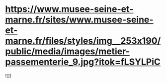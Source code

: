 # https://www.musee-seine-et-marne.fr/sites/www.musee-seine-et-marne.fr/files/styles/img__253x190/public/media/images/metier-passementerie_9.jpg?itok=fLSYLPiC

![](
